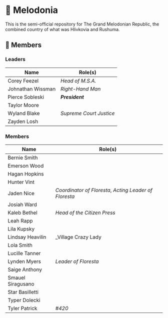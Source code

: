 # :black_flag: Melodonia
This is the semi-official repository for The Grand Melodonian Republic, the combined country of what was Hlivkovia and Rushuma.

## :busts_in_silhouette: Members
### Leaders
| Name              | Role(s)                 |
| ----------------- | ----------------------- |
| Corey Feezel      | _Head of M.S.A._        |
| Johnathan Wissman | _Right-Hand Man_        |
| Pierce Sobleski   | _**President**_         |
| Taylor Moore      |
| Wyland Blake      | _Supreme Court Justice_ |
| Zayden Losh       |

### Members
| Name              | Role(s)                                                |
| ----------------- | ------------------------------------------------------ |
| Bernie Smith      |
| Emerson Wood      |
| Hagan Hopkins     |
| Hunter Vint       |
| Jaden Nice        | _Coordinator of Floresta_, _Acting Leader of Floresta_ |
| Josiah Ward       |
| Kaleb Bethel      | _Head of the Citizen Press_                            |
| Leah Rapp         |
| Lila Kupsky       |
| Lindsay Heavilin  | _Village Crazy Lady                                    |
| Lola Smith        |
| Lucille Tanner    |
| Lynden Myers      | _Leader of Floresta_                                   |
| Saige Anthony     |
| Smauel Siragusano |
| Star Basilletti   |
| Typer Dolecki     |
| Tyler Patrick     | _#420_                                                 |